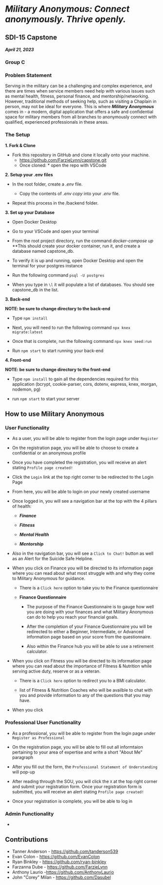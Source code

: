 # ***Military Anonymous: Connect anonymously. Thrive openly.***
## SDI-15 Capstone 
#### *April 21, 2023*
### Group C

### Problem Statement
Serving in the military can be a challenging and complex experience, and there are times when service members need help with various issues such as mental health, fitness, personal finance, and mentorship/networking. However, traditional methods of seeking help, such as visiting a Chaplain in person, may not be ideal for everyone. This is where ***Military Anonymous*** comes in - a modern, digital application that offers a safe and confidential space for military members from all branches to anonymously connect with qualified, experienced professionals in these areas.


### The Setup

**1. Fork & Clone** 

* Fork this repository in GitHub and clone it locally onto your machine.
	* https://github.com/FarzieLynn/capstone.git
	* Once cloned:
			* open the repo with VSCode

**2. Setup your .env files**

* In the root folder, create a *.env* file.
	* Copy the contents of *.env copy* into your *.env* file.

* Repeat this process in the /backend folder.

**3. Set up your Database**

* Open Docker Desktop

* Go to your VSCode and open your terminal

* From the root project directory, run the command *docker-compose up* **This should create your docker container, run it, and create a database named capstone_db.

* To verify it is up and running, open Docker Desktop and open the terminal for your postgres instance

* Run the following command `psql -U postgres`

* When you type in `\l` it will populate a list of databases. You should see capstone_db in the list.

**3. Back-end**

**NOTE: be sure to change directory to the back-end**

* Type `npm install`

* Next, you will need to run the following command `npx knex migrate:latest`

* Once that is complete, run the following command `npx knex seed:run`

* Run `npm start` to start running your back-end 

**4. Front-end**

**NOTE: be sure to change directory to the front-end**

* Type `npm install` to gain all the dependencies required for this application (bcrypt, cookie-parser, cors, dotenv, express, knex, morgan, nodemon, pg)

* run `npm start` to start your server 

## How to use Military Anonymous

### **User Functionality**

* As a user, you will be able to register from the login page under `Register`

* On the registration page, you will be able to choose to create a confidential or an anonymous profile

* Once you have completed the registration, you will receive an alert stating `Profile page created!`

* Click the `Login` link at the top right corner to be redirected to the Login Page

* From here, you will be able to login on your newly created username

* Once logged in, you will see a navigation bar at the top with the 4 pillars of health: 

	* ***Finance***
	
	* ***Fitness***
	
	* ***Mental Health***
	
	* ***Mentorship***
	
* Also in the navigation bar, you will see a `Click to Chat!` button as well as an Alert for the Suicide Safe Helpline.

* When you click on Finance you will be directed to its information page where you can read about what most struggle with and why they come to Military Anonymous for guidance.

	* There is a `Click here` option to take you to the Finance questionnaire
	
	* **Finance Questionnaire**
		
		* The purpose of the Finance Questionnaire is to gauge how well you are doing with your finances and what Military 			Anonymous can do to help you reach your financial goals.
		
		* After the completion of your Finance Questionnaire you will be redirected to either a Beginner, Intermediate, or Advanced information page based on your score from the questionnaire.
		
		* Also within the Finance hub you will be able to use a retirement calculator.
		
* When you click on Fitness you will be directed to its information page where you can read about the importance of Fitness & Nutrition while serving active duty, reserve or as a veteran.

	* There is a `Click here` option to redirect you to a BMI calculator.
	
	* list of Fitness & Nutrition Coaches who will be availble to chat with you and provide information to any of the questions that you may have.

* When you click

### **Professional User Functionality**

* As a professional, you will be able to register from the login page under `Register as Professional`

* On the registration page, you will be able to fill out all informtaion pertaining to your area of expertise and write a short "About Me" paragraph

* After you fill out the form, the `Professional Statement of Understanding` will pop-up

* After reading through the SOU, you will click the `X` at the top right corner and submit your registration form. Once your registration form is submitted, you will receive an alert stating `Profile page created!`

* Once your registration is complete, you will be able to log in

### **Admin Functionality**

* 

## Contributions
* Tanner Anderson - https://github.com/tanderson539
* Evan Colon - https://github.com/EvanColon
* Ryan Binkley - https://github.com/ryan-binkley
* Farzanna Dube - https://github.com/FarzieLynn
* Anthony Laurio -https://github.com/AnthonyLaurio
* John "Corey" Milan - https://github.com/Dasubel
